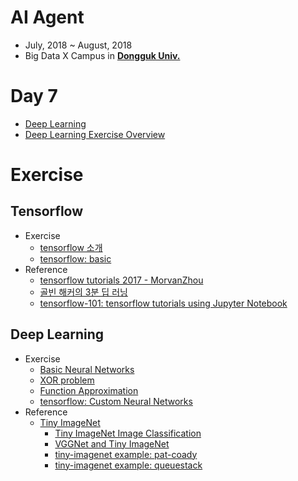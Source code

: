 # AI Agent

- July, 2018 ~ August, 2018
- Big Data X Campus in [**Dongguk Univ.**](http://www.dongguk.edu/mbs/kr/index.jsp)

# Day 7

- [Deep Learning](./Deep_Learning.pdf)
- [Deep Learning Exercise Overview](./Deep_Learning_실습.pdf)

# Exercise

## Tensorflow

- Exercise
	- [tensorflow 소개](./DeepLearning/Tensorflow.md)
	- [tensorflow: basic](./DeepLearning/tensorflow_basic_exercise.ipynb)
- Reference
	- [tensorflow tutorials 2017 - MorvanZhou](https://github.com/MorvanZhou/Tensorflow-Tutorial)
	- [골빈 해커의 3분 딥 러닝](https://github.com/golbin/TensorFlow-Tutorials)
	- [tensorflow-101: tensorflow tutorials using Jupyter Notebook](https://github.com/sjchoi86/Tensorflow-101)

## Deep Learning

- Exercise
	- [Basic Neural Networks](./DeepLearning/basic_Neural_Networks.ipynb)
	- [XOR problem](./DeepLearning/XOR_problem.ipynb)
	- [Function Approximation](./DeepLearning/Function_Approximation.ipynb)
	- [tensorflow: Custom Neural Networks](./DeepLearning/TF_Custom_NN.ipynb)
- Reference
	- [Tiny ImageNet](https://tiny-imagenet.herokuapp.com/)
		- [Tiny ImageNet Image Classification](http://cs231n.stanford.edu/reports/2017/pdfs/940.pdf)
		- [VGGNet and Tiny ImageNet](https://learningai.io/projects/2017/06/29/tiny-imagenet.html)
		- [tiny-imagenet example: pat-coady](https://github.com/pat-coady/tiny_imagenet)
		- [tiny-imagenet example: queuestack](https://github.com/queuestack/TinyImageNet)